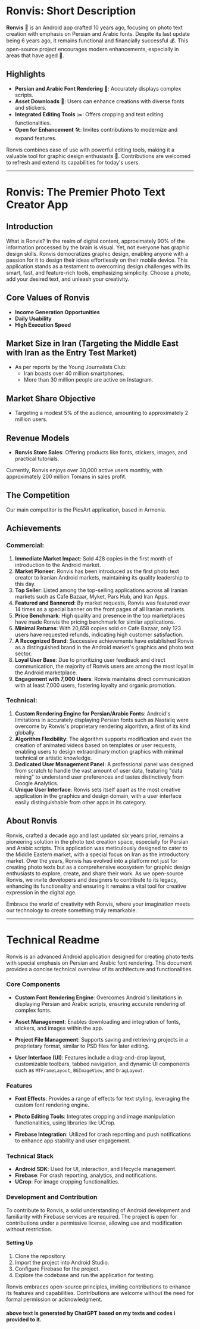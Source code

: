 # Ronvis: Short Description

**Ronvis** 🌟 is an Android app crafted 10 years ago, focusing on photo text creation with emphasis on Persian and Arabic fonts. Despite its last update being 6 years ago, it remains functional and financially successful 💰. This open-source project encourages modern enhancements, especially in areas that have aged 🔄.

## Highlights
- **Persian and Arabic Font Rendering** 📜: Accurately displays complex scripts.
- **Asset Downloads** 💾: Users can enhance creations with diverse fonts and stickers.
- **Integrated Editing Tools** ✂️: Offers cropping and text editing functionalities.
- **Open for Enhancement** 🛠️: Invites contributions to modernize and expand features.

Ronvis combines ease of use with powerful editing tools, making it a valuable tool for graphic design enthusiasts 🎨. Contributions are welcomed to refresh and extend its capabilities for today's users.

---

# Ronvis: The Premier Photo Text Creator App

## Introduction
What is Ronvis? In the realm of digital content, approximately 90% of the information processed by the brain is visual. Yet, not everyone has graphic design skills. Ronvis democratizes graphic design, enabling anyone with a passion for it to design their ideas effortlessly on their mobile device. This application stands as a testament to overcoming design challenges with its smart, fast, and feature-rich tools, emphasizing simplicity. Choose a photo, add your desired text, and unleash your creativity.

## Core Values of Ronvis
- **Income Generation Opportunities**
- **Daily Usability**
- **High Execution Speed**

## Market Size in Iran (Targeting the Middle East with Iran as the Entry Test Market)
- As per reports by the Young Journalists Club:
  - Iran boasts over 40 million smartphones.
  - More than 30 million people are active on Instagram.

## Market Share Objective
- Targeting a modest 5% of the audience, amounting to approximately 2 million users.

## Revenue Models
- **Ronvis Store Sales**: Offering products like fonts, stickers, images, and practical tutorials.

Currently, Ronvis enjoys over 30,000 active users monthly, with approximately 200 million Tomans in sales profit.

## The Competition
Our main competitor is the PicsArt application, based in Armenia.

## Achievements

### Commercial:
1. **Immediate Market Impact**: Sold 428 copies in the first month of introduction to the Android market.
2. **Market Pioneer**: Ronvis has been introduced as the first photo text creator to Iranian Android markets, maintaining its quality leadership to this day.
3. **Top Seller**: Listed among the top-selling applications across all Iranian markets such as Cafe Bazaar, Myket, Pars Hub, and Iran Apps.
4. **Featured and Bannered**: By market requests, Ronvis was featured over 14 times as a special banner on the front pages of all Iranian markets.
5. **Price Benchmark**: High quality and presence in the top marketplaces have made Ronvis the pricing benchmark for similar applications.
6. **Minimal Returns**: With 20,658 copies sold on Cafe Bazaar, only 123 users have requested refunds, indicating high customer satisfaction.
7. **A Recognized Brand**: Successive achievements have established Ronvis as a distinguished brand in the Android market's graphics and photo text sector.
8. **Loyal User Base**: Due to prioritizing user feedback and direct communication, the majority of Ronvis users are among the most loyal in the Android marketplace.
9. **Engagement with 7,000 Users**: Ronvis maintains direct communication with at least 7,000 users, fostering loyalty and organic promotion.

### Technical:
1. **Custom Rendering Engine for Persian/Arabic Fonts**: Android's limitations in accurately displaying Persian fonts such as Nastaliq were overcome by Ronvis's proprietary rendering algorithm, a first of its kind globally.
2. **Algorithm Flexibility**: The algorithm supports modification and even the creation of animated videos based on templates or user requests, enabling users to design extraordinary motion graphics with minimal technical or artistic knowledge.
3. **Dedicated User Management Panel**: A professional panel was designed from scratch to handle the vast amount of user data, featuring "data mining" to understand user preferences and tastes distinctively from Google Analytics.
4. **Unique User Interface**: Ronvis sets itself apart as the most creative application in the graphics and design domain, with a user interface easily distinguishable from other apps in its category.

## About Ronvis
Ronvis, crafted a decade ago and last updated six years prior, remains a pioneering solution in the photo text creation space, especially for Persian and Arabic scripts. This application was meticulously designed to cater to the Middle Eastern market, with a special focus on Iran as the introductory market. Over the years, Ronvis has evolved into a platform not just for creating photo texts but as a comprehensive ecosystem for graphic design enthusiasts to explore, create, and share their work. As we open-source Ronvis, we invite developers and designers to contribute to its legacy, enhancing its functionality and ensuring it remains a vital tool for creative expression in the digital age.

Embrace the world of creativity with Ronvis, where your imagination meets our technology to create something truly remarkable.


---


# Technical Readme

Ronvis is an advanced Android application designed for creating photo texts with special emphasis on Persian and Arabic font rendering. This document provides a concise technical overview of its architecture and functionalities.

### Core Components

- **Custom Font Rendering Engine**: Overcomes Android's limitations in displaying Persian and Arabic scripts, ensuring accurate rendering of complex fonts.

- **Asset Management**: Enables downloading and integration of fonts, stickers, and images within the app.

- **Project File Management**: Supports saving and retrieving projects in a proprietary format, similar to PSD files for later editing.

- **User Interface (UI)**: Features include a drag-and-drop layout, customizable toolbars, tabbed navigation, and dynamic UI components such as `MTFrameLayout`, `BGImageView`, and `DragLayout`.

### Features

- **Font Effects**: Provides a range of effects for text styling, leveraging the custom font rendering engine.

- **Photo Editing Tools**: Integrates cropping and image manipulation functionalities, using libraries like UCrop.

- **Firebase Integration**: Utilized for crash reporting and push notifications to enhance app stability and user engagement.

### Technical Stack

- **Android SDK**: Used for UI, interaction, and lifecycle management.
- **Firebase**: For crash reporting, analytics, and notifications.
- **UCrop**: For image cropping functionalities.

### Development and Contribution

To contribute to Ronvis, a solid understanding of Android development and familiarity with Firebase services are required. The project is open for contributions under a permissive license, allowing use and modification without restriction.

#### Setting Up

1. Clone the repository.
2. Import the project into Android Studio.
3. Configure Firebase for the project.
4. Explore the codebase and run the application for testing.

Ronvis embraces open-source principles, inviting contributions to enhance its features and capabilities. Contributions are welcome without the need for formal permission or acknowledgment.

#### above text is generated by ChatGPT based on my texts and codes i provided to it.

